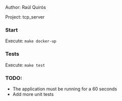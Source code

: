 Author: Raúl Quirós

Project: tcp_server

### Start

Execute: `make docker-up`

### Tests

Execute: `make test`

### TODO:
- The application must be running for a 60 seconds
- Add more unit tests